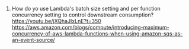 

1. How do yo use Lambda's batch size setting and per function concurrency setting to control downstream consumption?
https://youtu.be/jXQhaJIxLnE?t=350
https://aws.amazon.com/blogs/compute/introducing-maximum-concurrency-of-aws-lambda-functions-when-using-amazon-sqs-as-an-event-source/